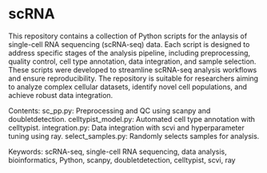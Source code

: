 # scRNA
This repository contains a collection of Python scripts for the anlaysis of single-cell RNA sequencing (scRNA-seq) data. Each script is designed to address specific stages of the analysis pipeline, including preprocessing, quality control, cell type annotation, data integration, and sample selection. These scripts were developed to streamline scRNA-seq analysis workflows and ensure reproducibility. The repository is suitable for researchers aiming to analyze complex cellular datasets, identify novel cell populations, and achieve robust data integration.

Contents:
sc_pp.py: Preprocessing and QC using scanpy and doubletdetection.
celltypist_model.py: Automated cell type annotation with celltypist.
integration.py: Data integration with scvi and hyperparameter tuning using ray.
select_samples.py: Randomly selects samples for analysis.


Keywords: scRNA-seq, single-cell RNA sequencing, data analysis, bioinformatics, Python, scanpy, doubletdetection, celltypist, scvi, ray
